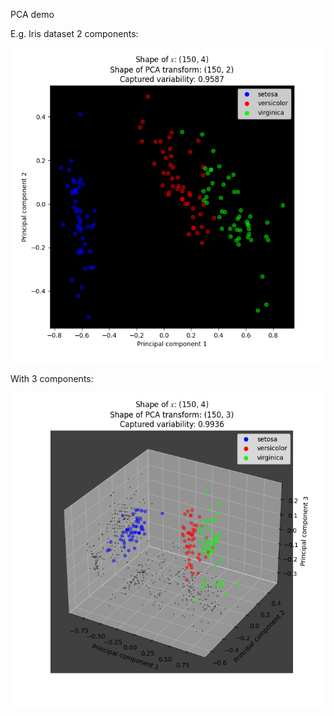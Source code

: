 PCA demo

E.g. Iris dataset 2 components:

![](iris_pca_2_components.png)

With 3 components:

![](iris_pca_3_components.png)
